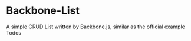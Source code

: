 Backbone-List
=============

A simple CRUD List written by Backbone.js, similar as the official example Todos
